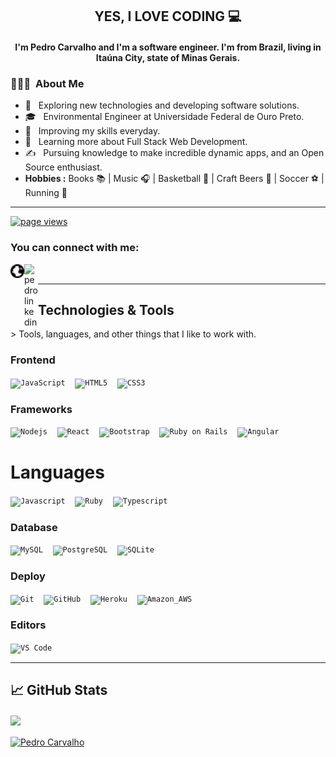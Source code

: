 
<h2 align="center"> YES, I LOVE CODING  💻 </h2>
<h4 align="center"> I'm Pedro Carvalho and I'm a software engineer. I'm from Brazil, living in Itaúna City, state of Minas Gerais. </h4>

<h3> 👨🏻‍💻 &nbsp;About Me </h3>

- 🤔 &nbsp; Exploring new technologies and developing software solutions.
- 🎓 &nbsp; Environmental Engineer at Universidade Federal de Ouro Preto.
- 💼 &nbsp; Improving my skills everyday.
- 🌱 &nbsp; Learning more about Full Stack Web Development.
- ✍️ &nbsp; Pursuing knowledge to make incredible dynamic apps, and an Open Source enthusiast.
- **Hobbies :** Books 📚 | Music 🎧 | Basketball 🏀 | Craft Beers 🍺 | Soccer ⚽ | Running 🏃

---------------------------------------------------------------------------------------------------------------------------------------------------------------------------------
<p align="left"> 
  <a href="https://github.com/pedrocarr">
    <img src="https://komarev.com/ghpvc/?username=pedrocarr" alt="page views" />
  </a> 
</p>


### You can connect with me:

<p>
  <a href="https://github.com/pedrocarr">
    <img align="left" alt="pedrocarr" width="22px" src= "https://raw.githubusercontent.com/iconic/open-iconic/master/svg/globe.svg" style="max-width:100%;">
  </a>
  <a href="https://www.linkedin.com/in/pedro-car/">
    <img align="left" alt="pedro linkedin" width="22px" src= "https://camo.githubusercontent.com/d659d2bac00c01b42bffbae84bdc121e828b8fecd5b4949ffa2575f5d9e4a371/68747470733a2f2f63646e2e6a7364656c6976722e6e65742f6e706d2f73696d706c652d69636f6e734076332f69636f6e732f6c696e6b6564696e2e737667" style="max-width:100%;">
  </a>
</p>

<br>

---------------------------------------------------------------------------------------------------------------------------------------------------------------------------------

<h2 align="left">Technologies & Tools</h2>
> Tools, languages, and other things that I like to work with.

### Frontend

<code>![JavaScript](https://img.shields.io/badge/-JavaScript-black?style=flat-square&logo=javascript)</code> &nbsp;&nbsp;
<code>![HTML5](https://img.shields.io/badge/-HTML5-%23E44D27?style=flat-square&logo=html5&logoColor=ffffff)</code> &nbsp;&nbsp;
<code>![CSS3](https://img.shields.io/badge/-CSS3-%231572B6?style=flat-square&logo=css3)</code> &nbsp;&nbsp;

### Frameworks

<code>![Nodejs](https://img.shields.io/badge/-Nodejs-black?style=flat-square&logo=Node.js)</code> &nbsp;&nbsp;
<code>![React](https://img.shields.io/badge/-React-%23282C34?style=flat-square&logo=react)</code> &nbsp;&nbsp;
<code>![Bootstrap](https://img.shields.io/badge/-Bootstrap-563D7C?style=flat-square&logo=bootstrap)</code> &nbsp;&nbsp;
<code>![Ruby on Rails](https://img.shields.io/badge/Ruby_on_Rails-CC0000?style=flat-square&logo=ruby-on-rails&logoColor=white)</code> &nbsp;&nbsp;
<code>![Angular](https://img.shields.io/badge/-Angular-CC0000?style=flat-square&logo=angular&logoColor=white)</code> &nbsp;&nbsp;

# Languages

<code>![Javascript](https://img.shields.io/badge/-Javascript-black?style=flat&logo=javascript&logoColor=yellow)</code> &nbsp;&nbsp;
<code>![Ruby](https://img.shields.io/badge/-Ruby-black?style=flat&logo=ruby&logoColor=red)</code> &nbsp;&nbsp;
<code>![Typescript](https://img.shields.io/badge/-Typescript-black?style=flat&logo=typescript&logoColor=blue)</code> &nbsp;&nbsp;


### Database

<code>![MySQL](https://img.shields.io/badge/-MySQL-black?style=flat-square&logo=mysql)</code> &nbsp;&nbsp;
<code>![PostgreSQL](https://img.shields.io/badge/PostgreSQL-316192?style=flat-square&logo=postgresql&logoColor=white)</code> &nbsp;&nbsp;
<code>![SQLite](https://img.shields.io/badge/SQLite-07405E?style=flat-square&logo=sqlite&logoColor=white)</code> &nbsp;&nbsp;

### Deploy

<code>![Git](https://img.shields.io/badge/-Git-black?style=flat-square&logo=git)</code> &nbsp;&nbsp;
<code>![GitHub](https://img.shields.io/badge/-GitHub-181717?style=flat-square&logo=github)</code> &nbsp;&nbsp;
<code>![Heroku](https://img.shields.io/badge/Heroku-430098?style=flat-square&logo=heroku&logoColor=white)</code> &nbsp;&nbsp;
<code>![Amazon_AWS](https://img.shields.io/badge/Amazon_AWS-232F3E?style=for-the-badge&logo=amazon-aws&logoColor=white)</code> &nbsp;&nbsp;

### Editors

<code>![VS Code](http://img.shields.io/badge/-VS%20Code-007ACC?style=flat-square&logo=visual-studio-code)</code> &nbsp;&nbsp;


---------------------------------------------------------------------------------------------------------------------------------------------------------------------------------


## &#x1f4c8; GitHub Stats
<p>
  <a href="https://github.com/pedrocarr">
    <img align="center" src="https://github-readme-stats.vercel.app/api/top-langs/?username=pedrocarr&hide=html&layout=compact&langs_count=10" /> 
  </a>
  <br> <br>
  <a href="https://github.com/pedrocarr">
    <img align="center" src="https://github-readme-stats.vercel.app/api?username=pedrocarr&show_icons=true&line_height=27&count_private=true&&theme=vision-friendly-dark" alt="Pedro Carvalho" />
  </a>
</p>



